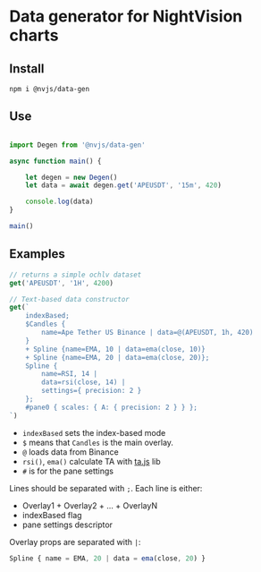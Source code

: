
# Data generator for NightVision charts

## Install

`npm i @nvjs/data-gen`

## Use

```js

import Degen from '@nvjs/data-gen'

async function main() {

    let degen = new Degen()
    let data = await degen.get('APEUSDT', '15m', 420)

    console.log(data)
}

main()

```

## Examples

```js
// returns a simple ochlv dataset
get('APEUSDT', '1H', 4200)

// Text-based data constructor
get(`
    indexBased;
    $Candles {
        name=Ape Tether US Binance | data=@(APEUSDT, 1h, 420)
    }
    + Spline {name=EMA, 10 | data=ema(close, 10)}
    + Spline {name=EMA, 20 | data=ema(close, 20)};
    Spline {
        name=RSI, 14 |
        data=rsi(close, 14) |
        settings={ precision: 2 }
    };
    #pane0 { scales: { A: { precision: 2 } } };
`)
```

- `indexBased` sets the index-based mode
- `$` means that `Candles` is the main overlay.
- `@` loads data from Binance
- `rsi()`, `ema()` calculate TA with [ta.js](https://github.com/Bitvested/ta.js) lib
- `#` is for the pane settings

Lines should be separated with `;`. Each line is either:

- Overlay1 + Overlay2 + ... + OverlayN
- indexBased flag
- pane settings descriptor

Overlay props are separated with `|`:

```js
Spline { name = EMA, 20 | data = ema(close, 20) }
```
